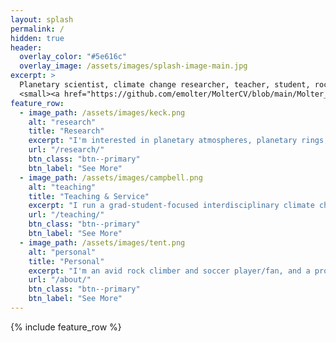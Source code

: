 ```yaml
---
layout: splash
permalink: /
hidden: true
header:
  overlay_color: "#5e616c"
  overlay_image: /assets/images/splash-image-main.jpg
excerpt: >
  Planetary scientist, climate change researcher, teacher, student, rock climber.<br />
  <small><a href="https://github.com/emolter/MolterCV/blob/main/Molter_cv.pdf">See my CV</a></small>
feature_row:
  - image_path: /assets/images/keck.png
    alt: "research"
    title: "Research"
    excerpt: "I'm interested in planetary atmospheres, planetary rings, open-source scientific software, climate change, radiative transfer, atmospheric dynamics, and interferometry, to name a few."
    url: "/research/"
    btn_class: "btn--primary"
    btn_label: "See More"
  - image_path: /assets/images/campbell.png
    alt: "teaching"
    title: "Teaching & Service"
    excerpt: "I run a grad-student-focused interdisciplinary climate change seminar, teach planetary science, and help to dismantle oppressive systems."
    url: "/teaching/"
    btn_class: "btn--primary"
    btn_label: "See More"
  - image_path: /assets/images/tent.png
    alt: "personal"
    title: "Personal"
    excerpt: "I'm an avid rock climber and soccer player/fan, and a proud Midwesterner."
    url: "/about/"
    btn_class: "btn--primary"
    btn_label: "See More"      
---
```


{% include feature_row %}